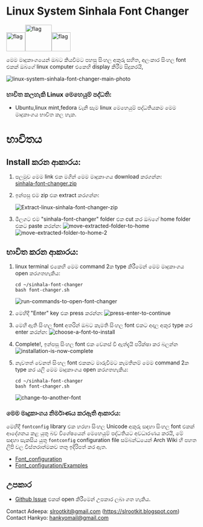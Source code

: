 # Linux System Sinhala Font Changer

<img src="https://user-images.githubusercontent.com/33552426/132079084-17fb09f4-fd62-4f88-a72b-7f204cb9ac7b.gif" alt="flag" width="50"/><img src="https://user-images.githubusercontent.com/33552426/132079084-17fb09f4-fd62-4f88-a72b-7f204cb9ac7b.gif" alt="flag" width="70"/><img src="https://user-images.githubusercontent.com/33552426/132079084-17fb09f4-fd62-4f88-a72b-7f204cb9ac7b.gif" alt="flag" width="50"/>

මෙම මෘදුකාංගයෙන් ඔබට කියවීමට පහසු සිංහල අකුරු සහිත, අලංකාර සිංහල font එකක් ඔබගේ linux computer 
එකෙහි display කිරීම සිදුකරයි,
 
![linux-system-sinhala-font-changer-main-photo](./res/font-catalogue.jpg)
 
### භාවිත කලහැකි Linux මෙහෙයුම් පද්ධති:

+ Ubuntu,linux mint,fedora වැනි සෑම linux මෙහෙයුම් පද්ධතියකම මෙම මෘදුකාංගය භාවිත කල හැක.
 
# භාවිතය

## Install කරන ආකාරය:

1. පලමුව මෙම link එක මගින් මෙම මෘදුකාංගය download කරගන්න: <br />
[sinhala-font-changer.zip](https://github.com/hankyoTutorials/linux-system-sinhala-font-changer/releases/download/v2.0/sinhala-font-changer.zip)

1. ඉන්පසු එම zip එක extract කරගන්න: 

    ![Extract-linux-sinhala-font-changer-zip](./res/instruction-1.jpg)

1. මීලගට එම "sinhala-font-changer" folder එක cut කර ඔබගේ home folder එකට paste කරන්න: 
    ![move-extracted-folder-to-home](./res/instruction-2.jpg) 
    ![move-extracted-folder-to-home-2](./res/instruction-3.jpg)

## භාවිත කරන ආකාරය:

1. linux terminal එකෙහි මෙම command 2ක type කිරීමෙන් මෙම මෘදුකාංගය open කරගතහැකිය:
    
    ```
    cd ~/sinhala-font-changer
    bash font-changer.sh
    ```

    ![run-commands-to-open-font-changer](./res/usage-instruction-1.jpg)

1. මෙහිදී "Enter" key එක press කරන්න:
    ![press-enter-to-continue](./res/usage-instruction-2.jpg)

1. මෙහි ඇති සිංහල font අතරින් ඔබට කැමති සිංහල font එකට අදාල අකුර type කර enter කරන්න:
    ![choose-a-font-to-install](./res/usage-instruction-3.jpg)

1. Complete!, ඉන්පසු සිංහල font එක වෙනස් වී ඇත්දැයි පරික්ෂා කර බලන්න
    ![installation-is-now-complete](./res/usage-instruction-4.jpg)

1. නැවතත් වෙනත් සිංහල font එකකට මාරුවීමට කැමතිනම් මෙම command 2ක type කර යලි මෙම මෘදුකාංගය 
open කරගතහැකිය:

    ```
    cd ~/sinhala-font-changer
    bash font-changer.sh
    ```

    ![change-to-another-font](./res/usage-instruction-5.jpg)

### මෙම මෘදුකාංගය නිර්මාණය කරඇති ආකාරය:

මෙහිදී `fontconfig` library එක හරහා සිංහල Unicode අකුරු සඳහා සිංහල font එකක් ආදේශනය කළ යුතු බව 
විශේෂයෙන් මෙහෙයුම් පද්ධතියට අවධාරණය කරයි, මේ සඳහා සැකසිය යුතු `fontconfig` configuration file 
සම්බන්ධයෙන් Arch Wiki හි පහත ලිපි වල විස්තරාත්මකව තතු ඉදිරිපත් කර ඇත.

+ [Font_configuration](https://wiki.archlinux.org/title/Font_configuration)
+ [Font_configuration/Examples](https://wiki.archlinux.org/title/Font_configuration/Examples)

## උපකාර

* [Github Issue](https://github.com/hankyoTutorials/linux-system-sinhala-font-changer/issues) එකක් 
open කිරීමෙන් උපකාර ලබා ගත හැකිය. 

Contact Adeepa: slrootkit@gmail.com (https://slrootkit.blogspot.com)<br/>
Contact Hankyo: hankyomail@gmail.com
